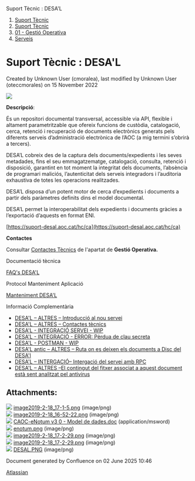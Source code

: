 Suport Tècnic : DESA'L  

1.  [Suport Tècnic](index.md)
2.  [Suport Tècnic](13893782.md)
3.  [01 - Gestió Operativa](26313391.md)
4.  [Serveis](Serveis_26313394.md)

Suport Tècnic : DESA'L
======================

Created by Unknown User (cmoralea), last modified by Unknown User (oteccmorales) on 15 November 2022

![](attachments/26313506/26317230.png)

**Descripció**:

És un repositori documental transversal, accessible via API, flexible i altament parametritzable que ofereix funcions de custòdia, catalogació, cerca, retenció i recuperació de documents electrònics generats pels diferents serveis d’administració electrònica de l’AOC (a mig termini s’obrirà a tercers).

DESA’L cobreix des de la captura dels documents/expedients i les seves metadades, fins el seu emmagatzematge, catalogació, consulta, retenció i disposició, garantint en tot moment la integritat dels documents, l’absència de programari maliciós, l’autenticitat dels serveis integradors i l’auditoria exhaustiva de totes les operacions realitzades.

DESA’L disposa d’un potent motor de cerca d’expedients i documents a partir dels paràmetres definits dins el model documental.

DESA’L permet la interoperabilitat dels expedients i documents gràcies a l’exportació d’aquests en format ENI.

[https://suport-desal.aoc.cat/hc/ca](https://suport-desal.aoc.cat/hc/ca)

**Contactes**

Consultar [Contactes Tècnics](https://intranet.aoc.cat/pages/viewpage.action?pageId=28704779#tab-Responsables+Servei+T%C3%A8cnic) de l'apartat de **Gestió Operativa.**

Documentació tècnica

[FAQ's DESA'L](28705552.md)

  

Protocol Manteniment Aplicació

[Manteniment DESA'L](41517277.md)

  

  

Informació Complementària

  

*   [DESA'L – ALTRES – Introducció al nou servei](/pages/viewpage.action?pageId=26313457 "DESA'L – ALTRES – Introducció al nou servei")
*   [DESA'L – ALTRES – Contactes tècnics](/pages/viewpage.action?pageId=64979646 "DESA'L – ALTRES – Contactes tècnics")
*   [DESA'L - INTEGRACIÓ SERVEI - WIP](/pages/viewpage.action?pageId=64980105 "DESA'L - INTEGRACIÓ SERVEI - WIP")
*   [DESA'L - INTEGRACIÓ - ERROR: Pèrdua de clau secreta](/pages/viewpage.action?pageId=64980134 "DESA'L - INTEGRACIÓ - ERROR: Pèrdua de clau secreta")
*   [DESA'L - POSTMAN - WIP](/display/SII/DESA%27L+-+POSTMAN+-+WIP "DESA'L - POSTMAN - WIP")
*   [DESA'L antic – ALTRES – Ruta on es deixen els documents a Disc del DESA'l](/pages/viewpage.action?pageId=81854557 "DESA'L antic – ALTRES – Ruta on es deixen els documents a Disc del DESA'l")
*   [DESA'L – INTERGACIÓ– Intergació del servei amb RPC](/pages/viewpage.action?pageId=100010508 "DESA'L – INTERGACIÓ– Intergació del servei amb RPC")
*   [DESA'L – ALTRES –El contingut del fitxer associat a aquest document està sent analitzat pel antivirus](/pages/viewpage.action?pageId=128647444 "DESA'L – ALTRES –El contingut del fitxer associat a aquest document està sent analitzat pel antivirus")

Attachments:
------------

![](images/icons/bullet_blue.gif) [image2019-2-18\_17-1-5.png](attachments/26313506/26317228.png) (image/png)  
![](images/icons/bullet_blue.gif) [image2019-2-18\_16-52-22.png](attachments/26313506/26317229.png) (image/png)  
![](images/icons/bullet_blue.gif) [CAOC-eNotum v3 0 - Model de dades.doc](attachments/26313506/26317232.doc) (application/msword)  
![](images/icons/bullet_blue.gif) [enotum.png](attachments/26313506/26317233.png) (image/png)  
![](images/icons/bullet_blue.gif) [image2019-2-18\_17-2-29.png](attachments/26313506/41518361.png) (image/png)  
![](images/icons/bullet_blue.gif) [image2019-2-18\_17-2-29.png](attachments/26313506/26317230.png) (image/png)  
![](images/icons/bullet_blue.gif) [DESAL.PNG](attachments/26313506/41518370.png) (image/png)  

Document generated by Confluence on 02 June 2025 10:46

[Atlassian](http://www.atlassian.com/)